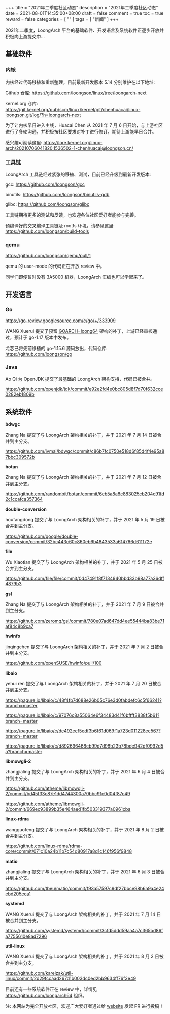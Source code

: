 +++
title = "2021年二季度社区动态"
description = "2021年二季度社区动态"
date = 2021-08-01T14:35:00+08:00
draft = false
comment = true
toc = true
reward = false
categories = [
  ""
]
tags = [
  "新闻"
]
+++

2021年二季度，LoongArch 平台的基础软件、开发语言及系统软件正逐步开放并积极向上游提交中...

<!--more-->

## 基础软件

### 内核

内核经过代码移植和重新整理，目前最新开发版本 5.14 分别维护在以下地址:

Github 仓库: https://github.com/loongson/linux/tree/loongarch-next

kernel.org 仓库: https://git.kernel.org/pub/scm/linux/kernel/git/chenhuacai/linux-loongson.git/log/?h=loongarch-next

为了让内核早日进入主线，Huacai Chen 从 2021 年 7 月 6 日开始，与上游社区进行了多轮沟通，并积极按社区要求对补丁进行修订，期待上游能早日合并。

感兴趣可阅读这里: https://lore.kernel.org/linux-arch/20210706041820.1536502-1-chenhuacai@loongson.cn/

### 工具链

LoongArch 工具链经过紧张的移植、测试，目前已经升级到最新开发版本:

gcc: https://github.com/loongson/gcc

binutils: https://github.com/loongson/binutils-gdb

glibc: https://github.com/loongson/glibc

工具链期待更多的测试和反馈，也欢迎各位社区爱好者能参与完善。

预编译好的交叉编译工具链及 rootfs 环境，请参见这里: https://github.com/loongson/build-tools

### qemu

https://github.com/loongson/qemu/pull/1

qemu 的 user-mode 的代码正在开放 review 中。

同学们即便暂时没有 3A5000 机器，LoongArch 汇编也可以学起来了。

## 开发语言

### Go

https://go-review.googlesource.com/c/go/+/333909

WANG Xuerui 提交了预留 [GOARCH=loong64](https://github.com/golang/go/pull/47129) 架构的补丁，上游已经审核通过，预计于 go-1.17 版本中发布。

龙芯已将先前移植的 go-1.15.6 源码放出，代码仓库: https://github.com/loongson/go

### Java

Ao Qi 为 OpenJDK 提交了最基础的 LoongArch 架构支持，代码已被合并。

https://github.com/openjdk/jdk/commit/e92e2fd4e0bc805d8f7d70f632cce0282eb1809b

## 系统软件

**bdwgc**

Zhang Na 提交了与 LoongArch 架构相关的补丁，并于 2021 年 7 月 14 日被合并到主分支。

https://github.com/ivmai/bdwgc/commit/c86b7fc0750e518d6f85d4f4e95a87bbc309572b

**botan**

Zhang Na 提交了与 LoongArch 架构相关的补丁，并于 2021 年 7 月 12 日被合并到主分支。

https://github.com/randombit/botan/commit/6eb5a8a8c883025cb204c91fd2c1ccafca357364

**double-conversion**

houfangdong 提交了与 LoongArch 架构相关的补丁，并于 2021 年 5 月 19 日被合并到主分支。

https://github.com/google/double-conversion/commit/32bc443c60c860eb6b4843533a614766d611172e

**file**

Wu Xiaotian 提交了与 LoongArch 架构相关的补丁，并于 2021 年 5 月 25 日被合并到主分支。

https://github.com/file/file/commit/0d47491f8f7134940bbd33b98a77a36dff4879b3

**gsl**

Zhang Na 提交了与 LoongArch 架构相关的补丁，并于 2021 年 7 月 9 日被合并到主分支。

https://github.com/zeromq/gsl/commit/780e07ad647dd4ee55444ba83be71af84c8b9ca7

**hwinfo**

jinqingchen 提交了与 LoongArch 架构相关的补丁，并于 2021 年 7 月 2 日被合并到主分支。

https://github.com/openSUSE/hwinfo/pull/100

**libaio**

yehui ren 提交了与 LoongArch 架构相关的补丁，并于 2021 年 7 月 20 日被合并到主分支。

https://pagure.io/libaio/c/48f4fb7d688e26b05c76e3d0fabdefc6c5f66241?branch=master

https://pagure.io/libaio/c/97076c8a55064e6f34483d41f6bffff3838f5b61?branch=master

https://pagure.io/libaio/c/de492eef5edf3b6f61d069f1a723d011228ee567?branch=master

https://pagure.io/libaio/c/d892696468cb99d7d98b23b78bde942df0992d5a?branch=master

**libmowgli-2**

zhangjialing 提交了与 LoongArch 架构相关的补丁，并于 2021 年 6 月 4 日被合并到主分支。

https://github.com/atheme/libmowgli-2/commit/bd45f33c87e1dd4744300a70bbc91c0d04f87c49

https://github.com/atheme/libmowgli-2/commit/669ec93899b35e464aed1fb503319377a0961cba

**linux-rdma**

wangguofeng 提交了与 LoongArch 架构相关的补丁，并于 2021 年 8 月 2 日被合并到主分支。

https://github.com/linux-rdma/rdma-core/commit/071c10a24b11b7c54d80917a8d1c146f956f9848

**matio**

zhangjialing 提交了与 LoongArch 架构相关的补丁，并于 2021 年 6 月 3 日被合并到主分支。

https://github.com/tbeu/matio/commit/f93a57597c9df27bbce98b6a9a4e24ebd205eca1

**systemd**

WANG Xuerui 提交了与 LoongArch 架构相关的补丁，并于 2021 年 7 月 14 日被合并到主分支。

https://github.com/systemd/systemd/commit/3cfd5ddd59aa4a7c365bd86fa7755610e8ad7296

**util-linux**

WANG Xuerui 提交了与 LoongArch 架构相关的补丁，并于 2021 年 8 月 2 日被合并到主分支。

https://github.com/karelzak/util-linux/commit/2d29fccaad267d1b003dc0ed2bb9634ff76f3e49


目前还有一些系统软件正在 review 中，详情见 https://github.com/loongarch64 组织。

注: 本网站为完全开放社区，欢迎广大爱好者通过给 [website](https://github.com/loongarch64/website) 发起 PR 进行投稿！
